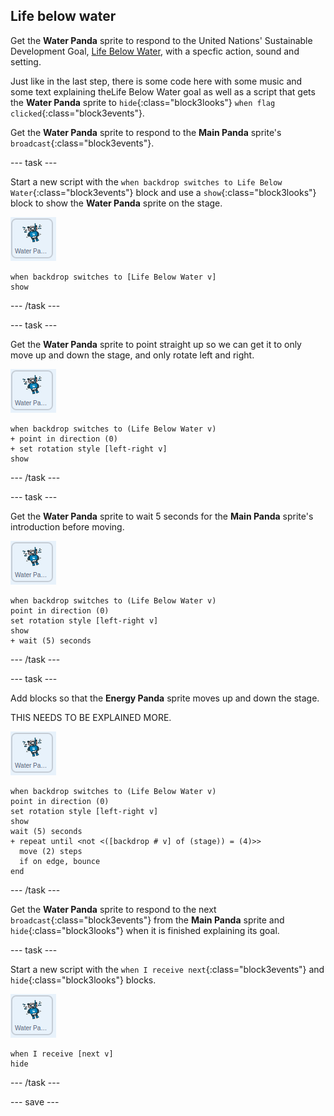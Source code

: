 ## Life below water

Get the **Water Panda** sprite to respond to the United Nations' Sustainable Development Goal, [Life Below Water](https://www.undp.org/content/undp/en/home/sustainable-development-goals/goal-14-life-below-water.html), with a specfic action, sound and setting.

Just like in the last step, there is some code here with some music and some text explaining theLife Below Water goal as well as a script that gets the **Water Panda** sprite to `hide`{:class="block3looks"} `when flag clicked`{:class="block3events"}.

Get the **Water Panda** sprite to respond to the **Main Panda** sprite's `broadcast`{:class="block3events"}.

--- task ---

Start a new script with the `when backdrop switches to Life Below Water`{:class="block3events"} block and use a `show`{:class="block3looks"} block to show the **Water Panda** sprite on the stage.

![image of the Water Panda sprite](images/waterpanda-sprite.png)

```blocks3
when backdrop switches to [Life Below Water v]
show
```

--- /task ---

--- task ---

Get the **Water Panda** sprite to point straight up so we can get it to only move up and down the stage, and only rotate left and right.

![image of the Water Panda sprite](images/waterpanda-sprite.png)

```blocks3
when backdrop switches to (Life Below Water v)
+ point in direction (0)
+ set rotation style [left-right v]
show
```

--- /task ---

--- task ---

Get the **Water Panda** sprite to wait 5 seconds for the **Main Panda** sprite's introduction before moving.

![image of the Water Panda sprite](images/waterpanda-sprite.png)

```blocks3
when backdrop switches to (Life Below Water v)
point in direction (0)
set rotation style [left-right v]
show
+ wait (5) seconds
```
--- /task ---

--- task ---

Add blocks so that the **Energy Panda** sprite moves up and down the stage.

THIS NEEDS TO BE EXPLAINED MORE.

![image of the Water Panda sprite](images/waterpanda-sprite.png)

```blocks3
when backdrop switches to (Life Below Water v)
point in direction (0)
set rotation style [left-right v]
show
wait (5) seconds
+ repeat until <not <([backdrop # v] of (stage)) = (4)>>
  move (2) steps
  if on edge, bounce
end
```

--- /task ---

Get the **Water Panda** sprite to respond to the next `broadcast`{:class="block3events"} from the **Main Panda** sprite and `hide`{:class="block3looks"} when it is finished explaining its goal.

--- task ---

Start a new script with the `when I receive next`{:class="block3events"} and `hide`{:class="block3looks"} blocks.

![image of the Water Panda sprite](images/waterpanda-sprite.png)

```blocks3
when I receive [next v]
hide
```

--- /task ---

--- save ---

